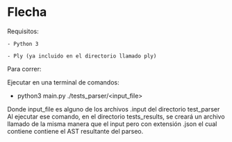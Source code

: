 # Flecha

Requisitos:

	- Python 3

	- Ply (ya incluido en el directorio llamado ply)

Para correr:

Ejecutar en una terminal de comandos:

- python3 main.py ./tests_parser/<input_file>

Donde input_file es alguno de los archivos .input del directorio test_parser
Al ejecutar ese comando, en el directorio tests_results, se creará un archivo llamado de la misma manera que el input pero con extensión .json el cual contiene contiene el AST resultante del parseo.
